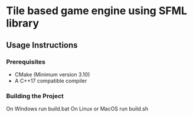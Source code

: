 # Tile based game engine using SFML library


## Usage Instructions

### Prerequisites
- CMake (Minimum version 3.10)
- A C++17 compatible compiler

### Building the Project

On Windows run build.bat
On Linux or MacOS run build.sh